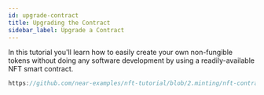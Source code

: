 ```yaml
---
id: upgrade-contract
title: Upgrading the Contract
sidebar_label: Upgrade a Contract
---
```


In this tutorial you'll learn how to easily create your own non-fungible tokens without doing any software development by using a readily-available NFT smart contract.

```js reference
https://github.com/near-examples/nft-tutorial/blob/2.minting/nft-contract/src/lib.rs#L66-L81
```

